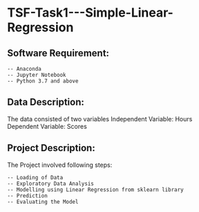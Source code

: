 # TSF-Task1---Simple-Linear-Regression
## Software Requirement:

    -- Anaconda
    -- Jupyter Notebook
    -- Python 3.7 and above

## Data Description:
The data consisted of two variables 
Independent Variable: Hours
Dependent Variable: Scores

## Project Description:
The Project involved following steps:

    -- Loading of Data
    -- Exploratory Data Analysis
    -- Modelling using Linear Regression from sklearn library
    -- Prediction 
    -- Evaluating the Model
